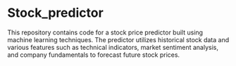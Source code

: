 # Stock_predictor
This repository contains code for a stock price predictor built using machine learning techniques. The predictor utilizes historical stock data and various features such as technical indicators, market sentiment analysis, and company fundamentals to forecast future stock prices.
